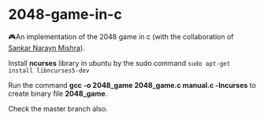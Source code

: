 # 2048-game-in-c
🎮An implementation of the 2048 game in c (with the collaboration of [Sankar Narayn Mishra](https://www.linkedin.com/in/sankarmisra90/?originalSubdomain=in)). 

Install **ncurses** library in ubuntu by the sudo command ```sudo apt-get install libncurses5-dev```

Run the command **gcc -o 2048_game 2048_game.c manual.c -lncurses** to create binary file **2048_game**.

Check the master branch also.

